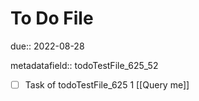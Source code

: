 # To Do File

due:: 2022-08-28

metadatafield:: todoTestFile_625_52

- [ ] Task of todoTestFile_625 1 [[Query me]]
